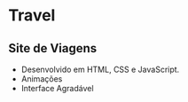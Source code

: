 #  Travel

## Site de Viagens
- Desenvolvido em HTML, CSS e JavaScript.
- Animações
- Interface Agradável
##